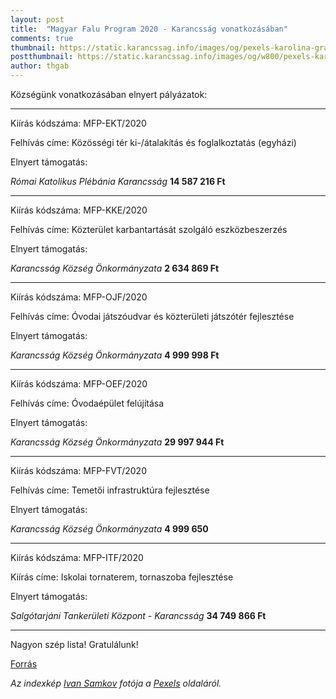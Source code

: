 ```yaml
---
layout: post
title:  "Magyar Falu Program 2020 - Karancsság vonatkozásában"
comments: true
thumbnail: https://static.karancssag.info/images/og/pexels-karolina-grabowska-4386292.jpg
postthumbnail: https://static.karancssag.info/images/og/w800/pexels-karolina-grabowska-4386292.jpg
author: thgab
---
```


Községünk vonatkozásában elnyert pályázatok:

<!--more-->

---

Kiírás kódszáma: MFP-EKT/2020

Felhívás címe: Közösségi tér ki-/átalakítás és foglalkoztatás
(egyházi)

Elnyert támogatás:

_Római Katolikus Plébánia Karancsság_ **14 587 216 Ft**

---

Kiírás kódszáma: MFP-KKE/2020

Felhívás címe: Közterület karbantartását szolgáló eszközbeszerzés

Elnyert támogatás:

_Karancsság Község Önkormányzata_ **2 634 869 Ft**

---

Kiírás kódszáma: MFP-OJF/2020

Felhívás címe: Óvodai játszóudvar és közterületi
játszótér fejlesztése

Elnyert támogatás:

_Karancsság Község Önkormányzata_ **4 999 998 Ft**

---

Kiírás kódszáma: MFP-OEF/2020

Felhívás címe: Óvodaépület felújítása

Elnyert támogatás:

_Karancsság Község Önkormányzata_ **29 997 944 Ft**

---

Kiírás kódszáma: MFP-FVT/2020

Felhívás címe: Temetői infrastruktúra fejlesztése

Elnyert támogatás:

_Karancsság Község Önkormányzata_ **4 999 650**

---

Kiírás kódszáma: MFP-ITF/2020

Kiírás címe: Iskolai tornaterem, tornaszoba fejlesztése

Elnyert támogatás:

_Salgótarjáni Tankerületi Központ - Karancsság_ **34 749 866 Ft**

---

Nagyon szép lista! Gratulálunk!

[Forrás][1]

_Az indexkép [Ivan Samkov](https://www.pexels.com/hu-hu/@karolina-grabowska?utm_content=attributionCopyText&amp;utm_medium=referral&amp;utm_source=pexels) fotója a [Pexels](https://www.pexels.com/hu-hu/foto/okostelefon-asztal-arctalan-kijelzo-4386292/?utm_content=attributionCopyText&amp;utm_medium=referral&amp;utm_source=pexels) oldaláról._


[1]:https://kormany.hu/miniszterelnokseg/magyar-falu-program-2020